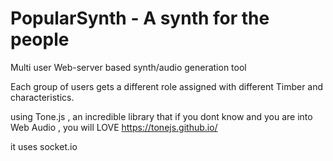 # PopularSynth - A synth for the people

Multi user Web-server based synth/audio generation tool

Each group of users gets a different role assigned with different Timber and characteristics.

using Tone.js , an incredible library that if you dont know and you are into Web Audio , you will LOVE https://tonejs.github.io/

it uses socket.io
